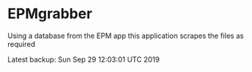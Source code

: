 # EPMgrabber
Using a database from the EPM app this application scrapes the files as required


Latest backup: Sun Sep 29 12:03:01 UTC 2019
